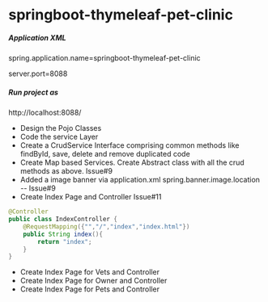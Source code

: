 # springboot-thymeleaf-pet-clinic

##### Application XML
spring.application.name=springboot-thymeleaf-pet-clinic

server.port=8088

##### Run project as 
http://localhost:8088/


* Design the Pojo Classes
* Code the service Layer
* Create a CrudService Interface comprising common methods like findById, save, delete and remove duplicated code
* Create Map based Services. Create Abstract class with all the crud methods as above. Issue#9
* Added a image banner via application.xml spring.banner.image.location -- Issue#9
* Create Index Page and Controller Issue#11
```java
@Controller
public class IndexController {
    @RequestMapping({"","/","index","index.html"})
    public String index(){
        return "index";
    }
}
```
* Create Index Page for Vets and Controller 
* Create Index Page for Owner and Controller
* Create Index Page for Pets and Controller




